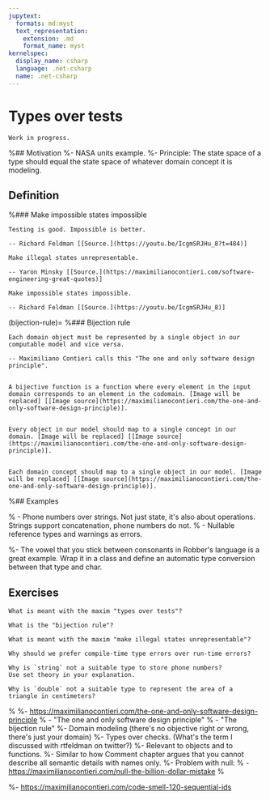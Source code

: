 ```yaml
---
jupytext:
  formats: md:myst
  text_representation:
    extension: .md
    format_name: myst
kernelspec:
  display_name: csharp
  language: .net-csharp
  name: .net-csharp
---
```


# Types over tests

```{warning}
Work in progress.
```

%## Motivation
%- NASA units example.
%- Principle: The state space of a type should equal the state space of whatever domain concept it is modeling.

## Definition

%### Make impossible states impossible

```{epigraph}
Testing is good. Impossible is better.

-- Richard Feldman [[Source.](https://youtu.be/IcgmSRJHu_8?t=484)]
```

```{epigraph}
Make illegal states unrepresentable.

-- Yaron Minsky [[Source.](https://maximilianocontieri.com/software-engineering-great-quotes)]
```

```{epigraph}
Make impossible states impossible.

-- Richard Feldman [[Source.](https://youtu.be/IcgmSRJHu_8)]
```


(bijection-rule)=
%### Bijection rule

```{epigraph}
Each domain object must be represented by a single object in our computable model and vice versa.

-- Maximiliano Contieri calls this "The one and only software design principle".
```

```{figure} https://www.mathsisfun.com/sets/images/function-mapping.svg

A bijective function is a function where every element in the input domain corresponds to an element in the codomain. [Image will be replaced] [[Image source](https://maximilianocontieri.com/the-one-and-only-software-design-principle)].
```

```{figure} https://cdn.hashnode.com/res/hashnode/image/upload/v1598843113002/Vr87N_Nbn.png?auto=compress,format&format=webp

Every object in our model should map to a single concept in our domain. [Image will be replaced] [[Image source](https://maximilianocontieri.com/the-one-and-only-software-design-principle)].
```

```{figure} https://cdn.hashnode.com/res/hashnode/image/upload/v1598843176464/--Dy6h_VM.png?auto=compress,format&format=webp

Each domain concept should map to a single object in our model. [Image will be replaced] [[Image source](https://maximilianocontieri.com/the-one-and-only-software-design-principle)].
```


%## Examples

% - Phone numbers over strings. Not just state, it's also about operations. Strings support concatenation, phone numbers do not.
% - Nullable reference types and warnings as errors.

%- The vowel that you stick between consonants in Robber's language is a great example. Wrap it in a class and define an automatic type conversion between that type and char.



## Exercises

```{exercise}
What is meant with the maxim "types over tests"?
```

```{exercise}
What is the "bijection rule"?
```

```{exercise}
What is meant with the maxim "make illegal states unrepresentable"?
```

```{exercise}
Why should we prefer compile-time type errors over run-time errors?
```

```{exercise}
Why is `string` not a suitable type to store phone numbers?
Use set theory in your explanation.
```

```{exercise}
Why is `double` not a suitable type to represent the area of a triangle in centimeters?
```




%
%- https://maximilianocontieri.com/the-one-and-only-software-design-principle
%  - "The one and only software design principle"
%  - "The bijection rule"
%-  Domain modeling (there's no objective right or wrong, there's just your domain)
%- Types over checks. (What's the term I discussed with rtfeldman on twitter?)
%- Relevant to objects and to functions.
%- Similar to how Comment chapter argues that you cannot describe all semantic details with names only.
%- Problem with null:
%  - https://maximilianocontieri.com/null-the-billion-dollar-mistake
%

%- https://maximilianocontieri.com/code-smell-120-sequential-ids


